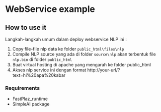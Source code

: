 # WebService example




## How to use it

Langkah-langkah umum dalam deploy webservice NLP ini :

1. Copy file-file nlp data ke folder `public_html\files\nlp`
2. Compile NLP source yang ada di folder `source\nlp`
   akan terbentuk file `nlp.bin` di folder `public_html`
3. Buat virtual hosting di apache yang mengarah ke folder public_html
4. Akses nlp service ini dengan format 
   http://your-url/?text=hi%20apa%20kabar



### Requirements

- FastPlaz_runtime
- SimpleAI package


